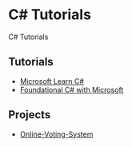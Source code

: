# C# Tutorials
C# Tutorials

## Tutorials
- [Microsoft Learn C#](https://dotnet.microsoft.com/en-us/learn/csharp)
- [Foundational C# with Microsoft](https://www.freecodecamp.org/learn/foundational-c-sharp-with-microsoft/)

## Projects
- [Online-Voting-System](https://github.com/srajat/Online-Voting-System)

